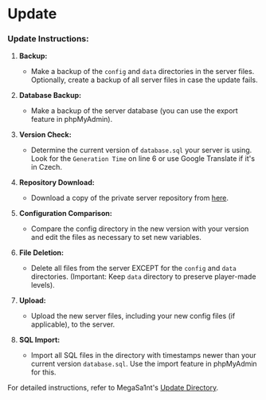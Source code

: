 # Update

### Update Instructions:

1. **Backup:**
   - Make a backup of the `config` and `data` directories in the server files. Optionally, create a backup of all server files in case the update fails.

2. **Database Backup:**
   - Make a backup of the server database (you can use the export feature in phpMyAdmin).

3. **Version Check:**
   - Determine the current version of `database.sql` your server is using. Look for the `Generation Time` on line 6 or use Google Translate if it's in Czech.

4. **Repository Download:**
   - Download a copy of the private server repository from [here](https://github.com/MegaSa1nt/GMDprivateServer).

5. **Configuration Comparison:**
   - Compare the config directory in the new version with your version and edit the files as necessary to set new variables.

6. **File Deletion:**
   - Delete all files from the server EXCEPT for the `config` and `data` directories. (Important: Keep `data` directory to preserve player-made levels).

7. **Upload:**
   - Upload the new server files, including your new config files (if applicable), to the server.

8. **SQL Import:**
   - Import all SQL files in the directory with timestamps newer than your current version `database.sql`. Use the import feature in phpMyAdmin for this.

For detailed instructions, refer to MegaSa1nt's [Update Directory](https://github.com/MegaSa1nt/GMDprivateServer/).
